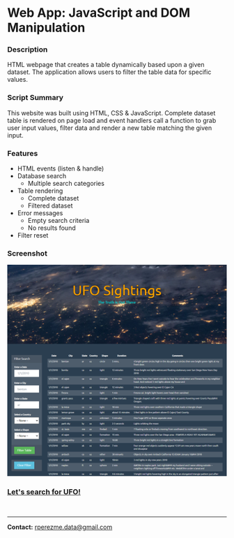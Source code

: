 # Web App: JavaScript and DOM Manipulation

### Description
HTML webpage that creates a table dynamically based upon a given dataset. The application allows users to filter the table data for specific values.


### Script Summary
This website was built using HTML, CSS & JavaScript. Complete dataset table is rendered on page load and event handlers call a function to grab user input values, filter data and render a new table matching the given input.


### Features

* HTML events (listen & handle)
* Database search
    * Multiple search categories
* Table rendering
    * Complete dataset
    * Filtered dataset
* Error messages
    * Empty search criteria
    * No results found
* Filter reset


### Screenshot
![WebApp_Screenshot](Screenshots/WebPage.png)

### [Let's search for UFO!](https://rperezme-data.github.io/H14_JavaScript-challenge/UFO_Level_2/)
<br>

--- 

**Contact:** [rperezme.data@gmail.com](mailto:rperezme.data@gmail.com)
